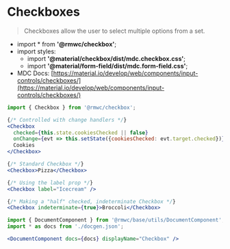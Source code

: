 # Checkboxes

> Checkboxes allow the user to select multiple options from a set.

- import * from **'@rmwc/checkbox'**;
- import styles:
  - import **'@material/checkbox/dist/mdc.checkbox.css'**;
  - import **'@material/form-field/dist/mdc.form-field.css'**;
- MDC Docs: [https://material.io/develop/web/components/input-controls/checkboxes/](https://material.io/develop/web/components/input-controls/checkboxes/)

```jsx render
import { Checkbox } from '@rmwc/checkbox';

{/* Controlled with change handlers */}
<Checkbox
  checked={this.state.cookiesChecked || false}
  onChange={evt => this.setState({cookiesChecked: evt.target.checked})}>
  Cookies
</Checkbox>

{/* Standard Checkbox */}
<Checkbox>Pizza</Checkbox>

{/* Using the label prop */}
<Checkbox label="Icecream" />

{/* Making a "half" checked, indeterminate Checkbox */}
<Checkbox indeterminate={true}>Broccoli</Checkbox>
```

```jsx renderOnly
import { DocumentComponent } from '@rmwc/base/utils/DocumentComponent';
import * as docs from './docgen.json';

<DocumentComponent docs={docs} displayName="Checkbox" />
```
